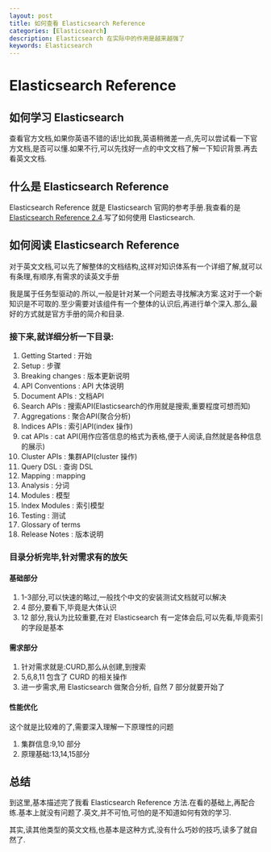 ```yaml
---
layout: post
title: 如何查看 Elasticsearch Reference
categories: [Elasticsearch]
description: Elasticsearch 在实际中的作用是越来越强了
keywords: Elasticsearch
---
```


# Elasticsearch Reference

## 如何学习 Elasticsearch
查看官方文档,如果你英语不错的话!比如我,英语稍微差一点,先可以尝试看一下官方文档,是否可以懂.如果不行,可以先找好一点的中文文档了解一下知识背景.再去看英文文档.

## 什么是 Elasticsearch Reference
Elasticsearch Reference 就是 Elasticsearch 官网的参考手册.我查看的是 [Elasticsearch Reference 2.4](https://www.elastic.co/guide/en/elasticsearch/reference/2.4/index.html).写了如何使用 Elasticsearch.

## 如何阅读 Elasticsearch Reference
对于英文文档,可以先了解整体的文档结构,这样对知识体系有一个详细了解,就可以有条理,有顺序,有需求的读英文手册

我是属于任务型驱动的.所以,一般是针对某一个问题去寻找解决方案.这对于一个新知识是不可取的.至少需要对该组件有一个整体的认识后,再进行单个深入.那么,最好的方式就是官方手册的简介和目录.

### 接下来,就详细分析一下目录:
1. Getting Started : 开始
2. Setup : 步骤
3. Breaking changes : 版本更新说明
4. API Conventions : API 大体说明
5. Document APIs : 文档API
6. Search APIs : 搜索API(Elasticsearch的作用就是搜索,重要程度可想而知)
7. Aggregations : 聚合API(聚合分析)
8. Indices APIs : 索引API(index 操作)
9. cat APIs : cat API(用作应答信息的格式为表格,便于人阅读,自然就是各种信息的展示)
10. Cluster APIs : 集群API(cluster 操作)
11. Query DSL : 查询 DSL
12. Mapping : mapping
13. Analysis : 分词
14. Modules : 模型
15. Index Modules : 索引模型
16. Testing : 测试
17. Glossary of terms
18. Release Notes : 版本说明

### 目录分析完毕,针对需求有的放矢

#### 基础部分
1. 1-3部分,可以快速的略过,一般找个中文的安装测试文档就可以解决
2. 4 部分,要看下,毕竟是大体认识
3. 12 部分,我认为比较重要,在对 Elasticsearch 有一定体会后,可以先看,毕竟索引的字段是基本

#### 需求部分
1. 针对需求就是:CURD,那么从创建,到搜索
2. 5,6,8,11 包含了 CURD 的相关操作
3. 进一步需求,用 Elasticsearch 做聚合分析, 自然 7 部分就要开始了

#### 性能优化
这个就是比较难的了,需要深入理解一下原理性的问题

1. 集群信息:9,10 部分
2. 原理基础:13,14,15部分

## 总结
到这里,基本描述完了我看 Elasticsearch Reference 方法.在看的基础上,再配合练.基本上就没有问题了.英文,并不可怕,可怕的是不知道如何有效的学习.

其实,读其他类型的英文文档,也基本是这种方式,没有什么巧妙的技巧,读多了就自然了.
